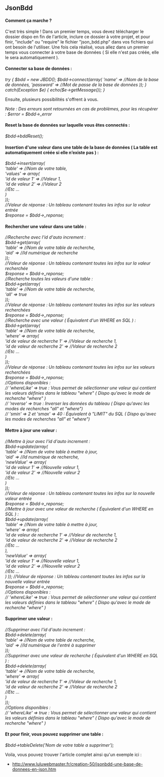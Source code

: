 ## JsonBdd

<h4>Comment ça marche ?</h4>

C'est très simple ! Dans un premier temps, vous devez télécharger le dossier dispo en fin de l'article, inclure ce dossier à votre projet, et pour finir, "include" ou "require" le fichier "json_bdd.php" dans vos fichiers qui ont besoin de l'utiliser.
Une fois cela réalisé, vous allez dans un premier temps vous connecter à votre base de données ( Si elle n'est pas créée, elle le sera automatiquement ).

<h4>Connecter sa base de données :</h4>
<i>  
try  
{  
	$bdd = new JBDD();  
	$bdd->connect(array(  
		'name' => //Nom de la base de données,  
		'password' => //Mot de passe de la base de données  
	));  
}  
catch(Exception $e)  
{  
	echo($e->getMessage());  
}</i>

Ensuite, plusieurs possibilités s'offrent à vous.

<i>Note : Des erreurs sont retournées en cas de problèmes, pour les récupérer : $error = $bdd->_error</i>

<h4>Reset la base de données sur laquelle vous êtes connectés :</h4>

<i>$bdd->bddReset();</i>

<h4>Insertion d'une valeur dans une table de la base de données ( La table est automatiquement créée si elle n’existe pas ) :</h4>

<i>$bdd->insert(array(  
	'table' => //Nom de votre table,  
	'values' => array(  
		'id de valeur 1' => //Valeur 1,  
		'id de valeur 2' => //Valeur 2  
		//Etc ...  
	)  
));  
//Valeur de réponse : Un tableau contenant toutes les infos sur la valeur entrée  
$reponse = $bdd->_reponse;</i>

<h4>Rechercher une valeur dans une table :</h4>

<i>//Recherche avec l'id d'auto increment :  
$bdd->get(array(  
	'table' => //Nom de votre table de recherche,  
	'aid' => //Id numérique de recherche  
));  
//Valeur de réponse : Un tableau contenant toutes les infos sur la valeur recherchée  
$reponse = $bdd->_reponse;  
//Recherche toutes les valeurs d'une table :  
$bdd->get(array(  
	'table' => //Nom de votre table de recherche,  
	'all' => true  
));  
//Valeur de réponse : Un tableau contenant toutes les infos sur les valeurs recherchées  
$reponse = $bdd->_reponse;  
//Recherche avec une valeur ( Équivalent d'un WHERE en SQL ) :  
$bdd->get(array(  
	'table' => //Nom de votre table de recherche,  
	'where' => array(  
		'id de valeur de recherche 1' => //Valeur de recherche 1,  
		'id de valeur de recherche 2' => //Valeur de recherche 2  
		//Etc ...  
	)  
));  
//Valeur de réponse : Un tableau contenant toutes les infos sur les valeurs recherchées  
$reponse = $bdd->_reponse;  
//Options disponibles :   
// 'whereLike' => true : Vous permet de sélectionner une valeur qui contient les valeurs définies dans le tableau "where" ( Dispo qu'avec le mode de recherche "where" )  
// 'reverse' => true : Inverser les données du tableau ( Dispo qu'avec les modes de recherches "all" et "where")  
// 'smin' => 2 et 'smax' => 40 : Équivalent à "LIMIT" du SQL ( Dispo qu'avec les modes de recherches "all" et "where")</i>

<h4>Mettre à jour une valeur :</h4>

<i>//Mettre à jour avec l'id d'auto increment :  
$bdd->update(array(  
	'table' => //Nom de votre table à mettre à jour,  
	'aid' => //Id numérique de recherche,  
	'newValue' => array(  
		'id de valeur 1' => //Nouvelle valeur 1,  
		'id de valeur 2' => //Nouvelle valeur 2  
		//Etc ...  
	)  
));  
//Valeur de réponse : Un tableau contenant toutes les infos sur la nouvelle valeur entrée  
$reponse = $bdd->_reponse;  
//Mettre à jour avec une valeur de recherche ( Équivalent d'un WHERE en SQL ) :  
$bdd->update(array(  
	'table' => //Nom de votre table à mettre à jour,  
	'where' => array(  
		'id de valeur de recherche 1' => //Valeur de recherche 1,  
		'id de valeur de recherche 2' => //Valeur de recherche 2  
		//Etc ...  
	),  
	'newValue' => array(  
		'id de valeur 1' => //Nouvelle valeur 1,  
		'id de valeur 2' => //Nouvelle valeur 2  
		//Etc ...  
	)
));
//Valeur de réponse : Un tableau contenant toutes les infos sur la nouvelle valeur entrée  
$reponse = $bdd->_reponse;  
//Options disponibles :   
// 'whereLike' => true : Vous permet de sélectionner une valeur qui contient les valeurs définies dans le tableau "where" ( Dispo qu'avec le mode de recherche "where" )</i>

<h4>Supprimer une valeur :</h4>

<i>//Supprimer avec l'id d'auto increment :  
$bdd->delete(array(  
	'table' => //Nom de votre table de recherche,  
	'aid' => //Id numérique de l'entré à supprimer  
));  
//Supprimer avec une valeur de recherche ( Équivalent d'un WHERE en SQL ) :  
$bdd->delete(array(  
	'table' => //Nom de votre table de recherche,  
	'where' => array(  
		'id de valeur de recherche 1' => //Valeur de recherche 1,  
		'id de valeur de recherche 2' => //Valeur de recherche 2  
		//Etc ...  
	)  
));  
//Options disponibles :   
// 'whereLike' => true : Vous permet de sélectionner une valeur qui contient les valeurs définies dans le tableau "where" ( Dispo qu'avec le mode de recherche "where" )</i>

<h4>Et pour finir, vous pouvez supprimer une table :</h4>

<i>$bdd->tableDelete('Nom de votre table a supprimer');</i>

Voila, vous pouvez trouver l'article complet ainsi qu'un exemple ici : 

- http://www.luluwebmaster.fr/creation-50/jsonbdd-une-base-de-donnees-en-json.htm
